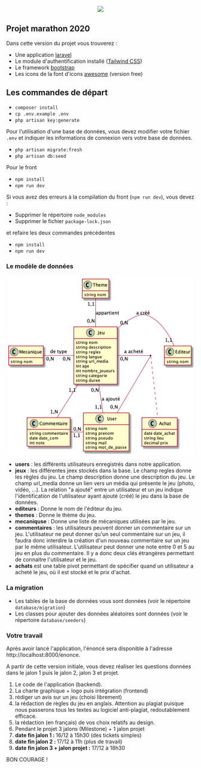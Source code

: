 
<p align="center">
<a href="http://www.iut-lens.univ-artois.fr/" target="_blank"><img src="http://www.iut-lens.univ-artois.fr/wp-content/themes/iutlens2016new2/images/screenshot.png" width="200"></a></p>


## Projet marathon 2020

Dans cette version du projet vous trouverez :

- Une application [laravel](https://laravel.com/)
- Le module d'authentification installé ([Tailwind CSS](https://tailwindcss.com/))
- Le framework [bootstrap](https://getbootstrap.com/)
- Les icons de la font d'icons [awesome](https://fontawesome.com/) (version free)


## Les commandes de départ

- `composer install`
- `cp .env.example .env`
- `php artisan key:generate`

Pour l'utilisation d'une base de données, vous devez modifier votre fichier `.env` et indiquer les informations de connexion vers votre base de données.

- `php artisan migrate:fresh`
- `php artisan db:seed`

Pour le front

- `npm install`
- `npm run dev`

Si vous avez des erreurs à la compilation du front (`npm run dev`), vous devez :

- Supprimer le répertoire `node_modules`
- Supprimer le fichier `package-lock.json`

et refaire les deux commandes précédentes

- `npm install`
- `npm run dev`


### Le modèle de données

![Modèle de données](public/images/modeleDonnees.png)

<ul>
<li><strong>users</strong> : les différents utilisateurs enregistrés dans notre application.
</li>
<li><strong>jeux</strong> : les différentes jeex stockés dans la base. Le champ regles donne
    les règles du jeu. Le champ description donne une description du jeu. Le champ url_media donne un lien vers un média qui présente le jeu (photo, vidéo, ...).
    La relation "a ajouté" entre un utilisateur et un jeu indique l'identification de l'utilisateur ayant ajouté (créé) le jeu dans la base de données.
</li>
<li><strong>editeurs</strong> : Donne le nom de l'éditeur du jeu.</li>
<li><strong>themes</strong> : Donne le thème du jeu.</li>
<li><strong>mecaniquse</strong> : Donne une liste de mécaniques utilisées par le jeu.</li>
<li><strong>commentaires</strong> : les utilisateurs peuvent donner un commentaire  sur un
    jeu. L'utilisateur ne peut donner qu'un seul commentaire sur un jeu, il faudra donc interdire la création d'un nouveau commentaire sur un jeu par le même utilisateur.
    L'utilisateur peut donner une note entre 0 et 5 au jeu en plus du commentaire.
    Il y a donc deux clés étrangères permettant de connaitre l'utilisateur et le jeu.
</li>
<li><strong>achats</strong> est une table pivot permettant de spécifier quand un utilisateur a acheté le jeu, où il est stocké et le prix d'achat.
</li>
</ul>

### La migration


- Les tables de la base de données vous sont données (voir le répertoire `database/migration`)
- Les classes pour ajouter des données aléatoires sont données (voir le répertoire `database/seeders`)

### Votre travail

Après avoir lancé l'application, l'énoncé sera disponible à l'adresse http://localhost:8000/enonce.

A partir de cette version initiale, vous devez réaliser les questions données dans le jalon 1 puis le jalon 2, jalon 3 et projet.

<ol>
<li>Le code de l'application (backend).</li>
<li>La charte graphique + logo puis intégration (frontend)</li>
<li>rédiger un avis sur un jeu (choisi librement)</li>
<li>la rédaction de règles du jeu en anglais. Attention au plagiat puisque nous passerons tous les textes au
    logiciel anti-plagiat, redoutablement efficace.
</li>
<li>la rédaction (en français) de vos choix relatifs au design.</li>
<li>Pendant le projet 3 jalons (Milestone) + 1 jalon projet</li>

<li><span style="font-weight: bold">date fin jalon 1 : </span>16/12 à 15h30 (des tickets simples)</li>
<li><span style="font-weight: bold">date fin jalon 2 : </span>17/12 à 11h (plus de travail)</li>
<li><span style="font-weight: bold">date fin jalon 3 + jalon projet :</span> 17/12 à 18h30</li>
</ol>


BON COURAGE !
